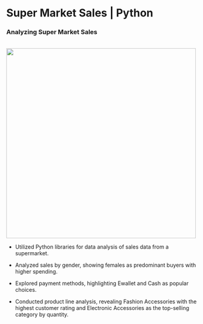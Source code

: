 <h1> Super Market Sales | Python </h1>

<h3>Analyzing Super Market Sales</h3>
<br>

  <img src="Assests1/Img1.png" width=500 />

* Utilized Python libraries for data analysis of sales data from a supermarket.

* Analyzed sales by gender, showing females as predominant buyers with higher spending.

* Explored payment methods, highlighting Ewallet and Cash as popular choices.

* Conducted product line analysis, revealing Fashion Accessories with the highest customer rating and Electronic Accessories as the top-selling category by quantity.


